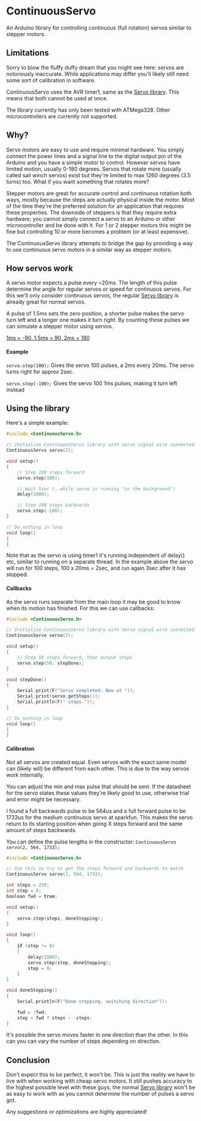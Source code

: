 ContinuousServo
======================

An Arduino library for controlling continuous (full rotation) servos similar to stepper motors.

Limitations
-------------------------

Sorry to blow the fluffy duffy dream that you might see here: servos are notoriously inaccurate. While applications may differ you'll likely still need some sort of calibration in software.

ContinuousServo uses the AVR timer1, same as the [Servo library]. This means that both cannot be used at once.

The library currently has only been tested with ATMega328. Other microcontrollers are currently not supported.


Why?
-------------------------

Servo motors are easy to use and require minimal hardware. You simply connect the power lines and a signal line to the digital output pin of the Arduino and you have a simple motor to control. However servos have limited motion, usually 0-180 degrees. Servos that rotate more (usually called sail winch servos) exist but they're limited to max 1260 degrees (3.5 turns) too. What if you want something that rotates more?

Stepper motors are great for accurate control and continuous rotation both ways, mostly because the steps are actually physical inside the motor. Most of the time they're the preferred solution for an application that requires these properties. The downside of steppers is that they require extra hardware; you cannot simply connect a servo to an Arduino or other microcontroller and be done with it. For 1 or 2 stepper motors this might be fine but controlling 10 or more becomes a problem (or at least expensive).

The ContinuousServo library attempts to bridge the gap by providing a way to use continuous servo motors in a similar way as stepper motors.


How servos work
-------------------------

A servo motor expects a pulse every ~20ms. The length of this pulse determine the angle for regular servos or speed for continuous servos. For this we'll only consider continuous servos, the regular [Servo library] is already great for normal servos.

A pulse of 1.5ms sets the zero position, a shorter pulse makes the servo turn left and a longer one makes it turn right. By counting these pulses we can simulate a stepper motor using servos.

[1ms = -90, 1.5ms = 90, 2ms = 180](https://github.com/akupila/ArduinoContinuousServo/blob/master/docs/operation.png "Servo duty cycle")

#### Example

`servo.step(100);` Gives the servo 100 pulses, a 2ms every 20ms. The servo turns right for approx 2sec.

`servo.step(-100);` Gives the servo 100 1ms pulses, making it turn left instead


Using the library
-------------------------

Here's a simple example:

```c
#include <ContinuousServo.h>

// Initialize ContinuousServo library with servo signal wire connected to pin 2
ContinuousServo servo(2); 

void setup()
{
	// Step 100 steps forward
	servo.step(100);

	// Wait 5sec (..while servo is running "in the background")
	delay(5000);

	// Step 100 steps backwards
	servo.step(-100);
}

// Do nothing in loop
void loop()
{
}
```

Note that as the servo is using timer1 it's running independent of delay() etc, similar to running on a separate thread. In the example above the servo will run for 100 steps, 100 x 20ms = 2sec, and run again 3sec after it has stopped.

#### Callbacks

As the servo runs separate from the main loop it may be good to know when its motion has finished. For this we can use callbacks:

```c
#include <ContinuousServo.h>

// Initialize ContinuousServo library with servo signal wire connected to pin 2
ContinuousServo servo(2); 

void setup()
{
	// Step 50 steps forward, then output steps
	servo.step(50, stepDone);
}

void stepDone()
{
	Serial.print(F("Servo completed. Now at "));
	Serial.print(servo.getSteps());
	Serial.println(F(" steps."));
}

// Do nothing in loop
void loop()
{
}
```


#### Calibration
Not all servos are created equal. Even servos with the exact same model can (likely will) be different from each other. This is due to the way servos work internally.

You can adjust the min and max pulse that should be sent. If the datasheet for the servo states these values they're likely good to use, otherwise trial and error might be necessary.

I found a full backwards pulse to be 564us and a full forward pulse to be 1733us for the medium continuous servo at sparkfun. This makes the servo return to its starting position when going X steps forward and the same amount of steps backwards.

You can define the pulse lengths in the constructor:
`ContinuousServo servo(2, 564, 1733);`

```c
#include <ContinuousServo.h>

// Use this to try to get the steps forward and backwards to match
ContinuousServo servo(2, 564, 1733);

int steps = 250;
int step = 0;
boolean fwd = true;

void setup()
{ 
	servo.step(steps, doneStepping);
}

void loop()
{
	if (step != 0)
	{
		delay(2000);
		servo.step(step, doneStepping);
		step = 0;
	}
}

void doneStepping()
{
	Serial.println(F("Done stepping, switching direction"));

	fwd = !fwd;
	step = fwd ? steps : -steps;
}
```

It's possible the servo moves faster in one direction than the other. In this can you can vary the number of steps depending on direction.


Conclusion
-------------------------
Don't expect this to be perfect, it won't be. This is just the reality we have to live with when working with cheap servo motors. It still pushes accuracy to the highest possible level with these guys, the normal [Servo library] won't be as easy to work with as you cannot determine the number of pulses a servo got.

Any suggestions or optimizations are highly appreciated!


[Servo library]: http://arduino.cc/en/Reference/Servo
